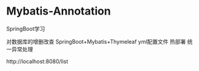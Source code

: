 # Mybatis-Annotation
SpringBoot学习

对数据库的增删改查
SpringBoot+Mybatis+Thymeleaf
yml配置文件
热部署
统一异常处理

http://localhost:8080/list
